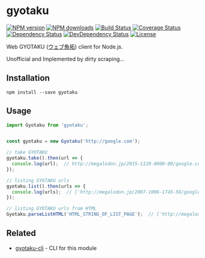 # gyotaku

[![NPM version][npm-image]][npm-url]
[![NPM downloads][npm-download-image]][npm-download-url]
[![Build Status][travis-image]][travis-url]
[![Coverage Status][codecov-image]][codecov-url]
[![Dependency Status][daviddm-image]][daviddm-url]
[![DevDependency Status][daviddm-dev-image]][daviddm-dev-url]
[![License][license-image]][license-url]

Web GYOTAKU ([ウェブ魚拓](http://megalodon.jp/)) client for Node.js.

Unofficial and Implemented by dirty scraping...


## Installation

```
npm install --save gyotaku
```


## Usage


```javascript
import Gyotaku from 'gyotaku';


const gyotaku = new Gyotaku('http://google.com');

// take GYOTAKU
gyotaku.take().then(url => {
  console.log(url);  // http://megalodon.jp/2015-1120-0000-00/google.com/
});

// listing GYOTAKU urls
gyotaku.list().then(urls => {
  console.log(urls);  // ['http://megalodon.jp/2007-1006-1745-56/google.com/', ...]
});

// listing GYOTAKU urls from HTML
Gyotaku.parseListHTML('HTML_STRING_OF_LIST_PAGE');  // ['http://megalodon.jp/2007-1006-1745-56/google.com/', ...]
```


## Related

- [gyotaku-cli](https://github.com/moqada/gyotaku-cli) - CLI for this module


[npm-url]: https://www.npmjs.com/package/gyotaku
[npm-image]: https://img.shields.io/npm/v/gyotaku.svg?style=flat-square
[npm-download-url]: https://www.npmjs.com/package/gyotaku
[npm-download-image]: https://img.shields.io/npm/dt/gyotaku.svg?style=flat-square
[travis-url]: https://travis-ci.org/moqada/gyotaku
[travis-image]: https://img.shields.io/travis/moqada/gyotaku.svg?style=flat-square
[daviddm-url]: https://david-dm.org/moqada/gyotaku
[daviddm-image]: https://img.shields.io/david/moqada/gyotaku.svg?style=flat-square
[daviddm-dev-url]: https://david-dm.org/moqada/gyotaku#info=devDependencies
[daviddm-dev-image]: https://img.shields.io/david/dev/moqada/gyotaku.svg?style=flat-square
[codecov-url]: https://codecov.io/github/moqada/gyotaku
[codecov-image]: https://img.shields.io/codecov/c/github/moqada/gyotaku.svg?style=flat-square
[license-url]: http://opensource.org/licenses/MIT
[license-image]: https://img.shields.io/npm/l/gyotaku.svg?style=flat-square
